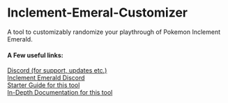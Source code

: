 # Inclement-Emeral-Customizer
A tool to customizably randomize your playthrough of Pokemon Inclement Emerald.  
#### A Few useful links:  
[Discord (for support, updates etc.)](https://discord.gg/77saBfk3F8)  
[Inclement Emerald Discord](https://discord.gg/8m43nU7whs )  
[Starter Guide for this tool](https://docs.google.com/document/d/11BQF5IK9LA7H2nWGZ0xlaM9tCxHP0ZYBM82-MmABSRo/  )  
[In-Depth Documentation for this tool](https://docs.google.com/document/d/10YQNykg1vnEIjZAi8vuoqlYgqLIPndaFz2EM6GkSRM8/)
